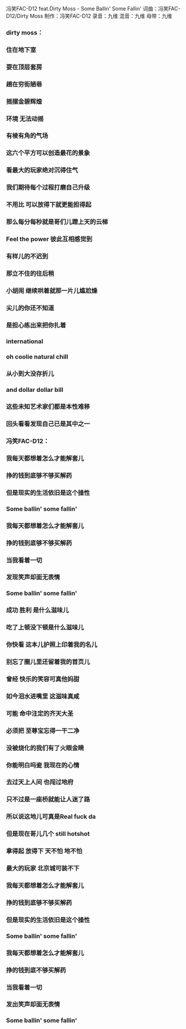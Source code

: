 冯笑FAC-D12 feat.Dirty Moss - Some Ballin' Some Fallin'
词曲：冯笑FAC-D12/Dirty Moss
制作：冯笑FAC-D12
录音：九维
混音：九维
母带：九维

### dirty moss：
### 住在地下室
### 耍在顶层套房
### 趟在穷街陋巷
### 摇摆金碧辉煌
### 环境 无法动摇
### 有棱有角的气场
### 这六个平方可以创造最花的景象
### 看最大的玩家绝对沉得住气
### 我们期待每个过程打磨自己升级
### 不用比 可以放得下就更能担得起
### 那么每分每秒就是哥们儿蹬上天的云梯
### Feel the power 彼此互相感觉到
### 有样儿的不迟到
### 那立不住的往后稍
### 小胡闹 继续哄着就那一片儿尴尬燥
### 尖儿的你还不知道
### 是担心练出来把你扎着
### international
### oh coolie natural chill
### 从小到大没存折儿
### and dollar dollar bill
### 这些未知艺术家们都是本性难移
### 回头看看发现自己已是其中之一
### 冯笑FAC-D12：
### 我每天都想着怎么才能解套儿
### 挣的钱到底够不够买解药
### 但是现实的生活依旧是这个操性
### Some ballin' some fallin'
### 我每天都想着怎么才能解套儿
### 挣的钱到底够不够买解药
### 当我看着一切
### 发现笑声却面无表情
### Some ballin' some fallin'
### 成功 胜利 是什么滋味儿
### 吃了上顿没下顿是什么滋味儿
### 你快看 这本儿护照上印着我的名儿
### 别忘了圈儿里还留着我的首页儿
### 曾经 快乐的笑容可真他妈甜
### 如今泪水进嘴里 这滋味真咸
### 可能 命中注定的齐天大圣
### 必须把 至尊宝忘得一干二净
### 没被烧化的我们有了火眼金睛
### 你能明白吗瓷 我现在的心情
### 去过天上人间 也闯过地府
### 只不过是一座桥就能让人迷了路
### 所以说这地儿可真是Real fuck da
### 但是现在哥儿几个 still hotshot
### 拿得起 放得下 天不怕 地不怕
### 最大的玩家 北京城可装不下
### 我每天都想着怎么才能解套儿
### 挣的钱到底够不够买解药
### 但是现实的生活依旧是这个操性
### Some ballin' some fallin'
### 我每天都想着怎么才能解套儿
### 挣的钱到底不够买解药
### 当我看着一切
### 发出笑声却面无表情
### Some ballin' some fallin'
